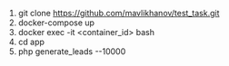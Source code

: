 1. git clone https://github.com/mavlikhanov/test_task.git
2. docker-compose up
3. docker exec -it <container_id> bash
4. cd app
5. php generate_leads --10000